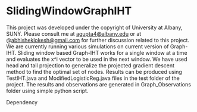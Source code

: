 # SlidingWindowGraphIHT

This project was developed under the copyright of University at Albany, SUNY. Please consult me at agupta4@albany.edu or at @abhisheklokesh@gmail.com for further discussion related to this project. We are currently running various simulations on current version of Graph-IHT.
Sliding window based Graph-IHT works for a single window at a time and evaluates the x^i vector to be used in the next window. We have used head and tail projection to generalize the projected gradient descent method to find the optimal set of nodes.
Results can be produced using TestIHT.java and ModifiedLogisticReg.java files in the test folder of the project. The results and observations are generated in Graph_Observations folder using simple python script. 

Dependency 
